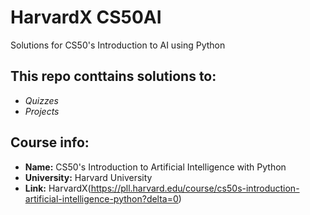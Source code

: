 # HarvardX CS50AI
Solutions for CS50's Introduction to AI using Python
## This repo conttains solutions to:
- *Quizzes*
- *Projects*
## Course info:
* __Name:__ CS50's Introduction to Artificial Intelligence with Python
* __University:__ Harvard University
* __Link:__ HarvardX(https://pll.harvard.edu/course/cs50s-introduction-artificial-intelligence-python?delta=0)
